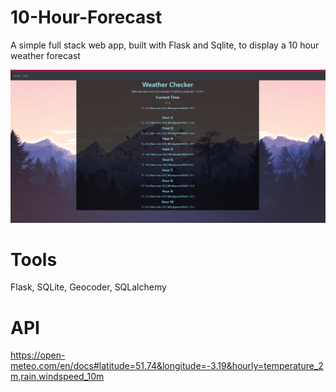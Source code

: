 # 10-Hour-Forecast
A simple full stack web app, built with Flask and Sqlite, to display a 10 hour weather forecast

![image](https://raw.githubusercontent.com/Christoper-Edmunds/10-Day-Forecast/main/Screenshots/image.png)

# Tools
Flask, SQLite, Geocoder, SQLalchemy 

# API 
https://open-meteo.com/en/docs#latitude=51.74&longitude=-3.19&hourly=temperature_2m,rain,windspeed_10m
